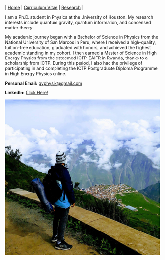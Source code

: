 | [Home](/index.md) | [Curriculum Vitae](/CurriculumVitae.md) | [Research](/Research.md) |

I am a Ph.D. student in Physics at the University of Houston. My research interests include quantum gravity, quantum information, and condensed matter theory.

My academic journey began with a Bachelor of Science in Physics from the National University of San Marcos in Peru, where I received a high-quality, tuition-free education, graduated with honors, and achieved the highest academic standing in my cohort. I then earned a Master of Science in High Energy Physics from the esteemed ICTP-EAIFR in Rwanda, thanks to a scholarship from ICTP. During this period, I also had the privilege of participating in and completing the ICTP Postgraduate Diploma Programme in High Energy Physics online.

**Personal Email:**  gvphysik@gmail.com

**LinkedIn:** [Click Here!](https://www.linkedin.com/in/gvmphysics/)

![Gustavo](/Gustavo.JPG)
